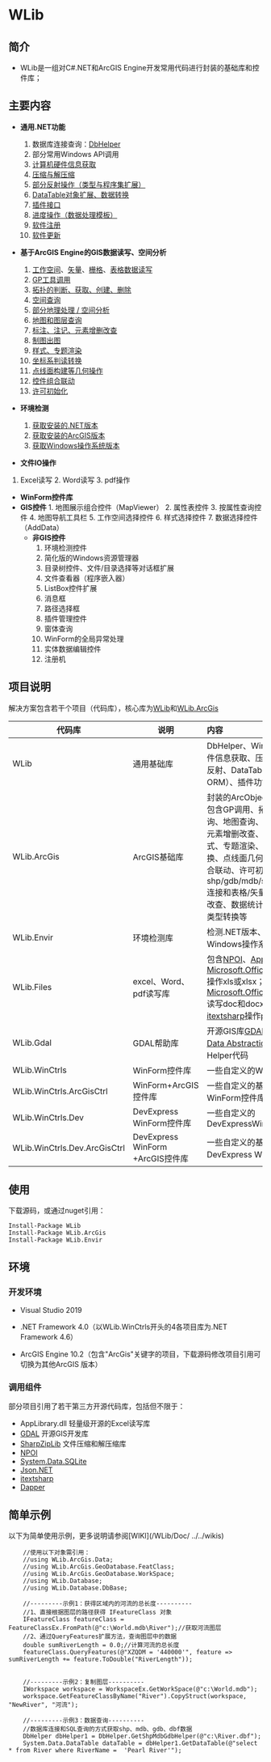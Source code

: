 # WLib

## 简介

* WLib是一组对C#.NET和ArcGIS Engine开发常用代码进行封装的基础库和控件库；


## 主要内容

* **通用.NET功能**
  1. 数据库连接查询：[DbHelper](/WLib/Doc/02数据库连接.md)
  2. 部分常用Windows API调用
  3. [计算机硬件信息获取](/WLib/Doc/09计算机硬件信息获取.md)
  4. [压缩与解压缩](/WLib/Doc/08压缩与解压缩.md)
  5. [部分反射操作（类型与程序集扩展）](/WLib/Doc/10类型与程序集扩展.md)
  6. [DataTable对象扩展、数据转换](/WLib/Doc/06DataTable扩展操作.md)
  7. [插件接口](/WLib/Doc/03插件功能.md)
  8. [进度操作（数据处理模板）](/WLib/Doc/07数据处理模板.md)
  9. [软件注册](/WLib/Doc/05软件注册.md)
  10. [软件更新](/WLib/Doc/04软件更新.md)
* **基于ArcGIS Engine的GIS数据读写、空间分析**
  1. [工作空间](/WLib/Doc/AE01-Workspace-工作空间读写.md)、[矢量](/WLib/Doc/AE01-FeatureClass-矢量数据读写.md)、[栅格](/WLib/Doc/AE01-Raster-栅格数据读写.md)、[表格数据读写](/WLib/Doc/AE01-Table-表格读写.md)
  2. [GP工具调用](/WLib/Doc/AE02-GPTool.md)
  3. [拓扑的判断、获取、创建、删除](/WLib/Doc/AE03-Topology-拓扑.md)
  4. [空间查询](/WLib/Doc/AE04-SpatialSearch-空间查询.md)
  5. [部分地理处理 / 空间分析](/WLib/Doc/AE05-SpatialAnalysis-空间分析.md)
  6. [地图和图层查询](/WLib/Doc/AE06-MapQuery-地图和图层.md)
  7. [标注、注记、元素增删改查](/WLib/Doc/AE07-LabelAnnoElement-标注注记和元素.md)
  8. [制图出图](/WLib/Doc/AE08-Carto-制图出图.md)
  9. [样式、专题渲染](/WLib/Doc/AE09-Symbol-样式和专题.md)
  10. [坐标系判读转换](/WLib/Doc/AE10-SpatialRef-坐标系判断.md)
  11. [点线面构建等几何操作](/WLib/Doc/AE11-Geometry-点线面构建.md)
  12. [控件组合联动](/WLib/Doc/AE12-ControlSync-控件组合联动.md)
  13. [许可初始化](/WLib/Doc/AE13-Licence-许可初始化.md)
* **环境检测**
  1. [获取安装的.NET版本](/WLib/Doc/)
  2. [获取安装的ArcGIS版本](/WLib/Doc/)
  3. [获取Windows操作系统版本](/WLib/Doc/)

* **文件IO操作**
1. Excel读写
   2. Word读写
   3. pdf操作
   
* **WinForm控件库**
* **GIS控件**
      1. 地图展示组合控件（MapViewer）
      2. 属性表控件
      3. 按属性查询控件
      4. 地图导航工具栏
      5. 工作空间选择控件
      6. 样式选择控件
      7. 数据选择控件（AddData）
    * **非GIS控件**
      1. 环境检测控件
      2. 简化版的Windows资源管理器
      3. 目录树控件、文件/目录选择等对话框扩展
      4. 文件查看器（程序嵌入器）
      5. ListBox控件扩展
      6. 消息框
      7. 路径选择框
      8. 插件管理控件
      9. 窗体查询
      10. WinForm的全局异常处理
      11. 实体数据编辑控件
      12. 注册机

## 项目说明

解决方案包含若干个项目（代码库），核心库为[WLib](/WLib/Doc/)和[WLib.ArcGis](/WLib/Doc/)

| 代码库                       | 说明                             | 内容                                                         |
| ---------------------------- | -------------------------------- | :----------------------------------------------------------- |
| WLib                         | 通用基础库                       | DbHelper、Windows API、硬件信息获取、压缩与解压缩、反射、DataTable转对象（简单ORM）、插件功能等 |
| WLib.ArcGis                  | ArcGIS基础库                     | 封装的ArcObject代码集，内容包含GP调用、拓扑、空间查询、地图查询、标注、注记、元素增删改查、制图出图、样式、专题渲染、坐标系判读转换、点线面几何创建、控件组合联动、许可初始化、shp/gdb/mdb/sde/sql/oledb连接和表格/矢量/栅格数据增删改查、数据统计、数据转换、类型转换等 |
| WLib.Envir                   | 环境检测库                       | 检测.NET版本、ArcGIS版本、Windows操作系统版本的代码          |
| WLib.Files                   | excel、Word、pdf读写库           | 包含[NPOI](/WLib/Doc/https://github.com/tonyqus/npoi/)、[AppLibrary.dll](/WLib/Doc/http://www.pudn.com/Download/item/id/2192742.html) 、[Microsoft.Office.Interop.Excel](/WLib/Doc/)操作xls或xlsx；使用[Microsoft.Office.Interop.Word](/WLib/Doc/)读写doc和docx；使用[itextsharp](/WLib/Doc/)操作pdf文档 |
| WLib.Gdal                    | GDAL帮助库                       | 开源GIS库[GDAL(Geospatial Data Abstraction Library)](/WLib/Doc/https://www.gdal.org/)的Helper代码 |
| WLib.WinCtrls                | WinForm控件库                    | 一些自定义的WinForm控件库                                    |
| WLib.WinCtrls.ArcGisCtrl     | WinForm+ArcGIS控件库             | 一些自定义的基于ArcEngine的WinForm控件库                     |
| WLib.WinCtrls.Dev            | DevExpress WinForm控件库         | 一些自定义的DevExpressWinForm                                |
| WLib.WinCtrls.Dev.ArcGisCtrl | DevExpress WinForm +ArcGIS控件库 | 一些自定义的基于ArcEngine的DevExpress WinForm控件            |

## 使用

下载源码，或通过nuget引用：

```nuget
Install-Package WLib
Install-Package WLib.ArcGis
Install-Package WLib.Envir
```

 ## 环境

 ### 开发环境

* Visual Studio 2019
* .NET Framework 4.0（以WLib.WinCtrls开头的4各项目库为.NET Framework 4.6）

* ArcGIS Engine 10.2（包含"ArcGis"关键字的项目，下载源码修改项目引用可切换为其他ArcGIS 版本）


 ### 调用组件

 部分项目引用了若干第三方开源代码库，包括但不限于：

 * AppLibrary.dll 轻量级开源的Excel读写库
 * [GDAL](/WLib/Doc/https://www.gdal.org/)  开源GIS开发库
 * [SharpZipLib](/WLib/Doc/https://www.nuget.org/packages/SharpZipLib/) 文件压缩和解压缩库
 * [NPOI](/WLib/Doc/https://github.com/tonyqus/npoi)
 * [System.Data.SQLite](/WLib/Doc/https://sqlite.org/index.html)
 * [Json.NET](/WLib/Doc/https://www.newtonsoft.com/json)
 * [itextsharp](/WLib/Doc/https://github.com/itext/itextsharp)
 * [Dapper](/WLib/Doc/https://github.com/StackExchange/Dapper)

  ## 简单示例

以下为简单使用示例，更多说明请参阅[WIKI](/WLib/Doc/ ../../wikis)

```cSharp
    //使用以下对象需引用：
    //using WLib.ArcGis.Data;
    //using WLib.ArcGis.GeoDatabase.FeatClass;
    //using WLib.ArcGis.GeoDatabase.WorkSpace;
    //using WLib.Database;
    //using WLib.Database.DbBase;

    //---------示例1：获得区域内的河流的总长度----------
    //1、直接根据图层的路径获得 IFeatureClass 对象
    IFeatureClass featureClass = FeatureClassEx.FromPath(@"c:\World.mdb\River");//获取河流图层
    //2、通过QueryFeatures扩展方法，查询图层中的数据
    double sumRiverLength = 0.0;//计算河流的总长度
    featureClass.QueryFeatures(@"XZQDM = '440000'", feature => sumRiverLength += feature.ToDouble("RiverLength"));


    //---------示例2：复制图层----------
    IWorkspace workspace = WorkspaceEx.GetWorkSpace(@"c:\World.mdb");
    workspace.GetFeatureClassByName("River").CopyStruct(workspace, "NewRiver", "河流");

    //---------示例3：数据查询----------
    //数据库连接和SQL查询的方式获取shp、mdb、gdb、dbf数据
    DbHelper dbHelper1 = DbHelper.GetShpMdbGdbHelper(@"c:\River.dbf");
    System.Data.DataTable dataTable = dbHelper1.GetDataTable(@"select * from River where RiverName =  'Pearl River'");
```




